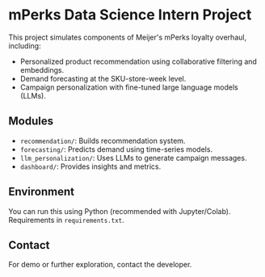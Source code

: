 # mPerks Data Science Intern Project

This project simulates components of Meijer's mPerks loyalty overhaul, including:
- Personalized product recommendation using collaborative filtering and embeddings.
- Demand forecasting at the SKU-store-week level.
- Campaign personalization with fine-tuned large language models (LLMs).

## Modules
- `recommendation/`: Builds recommendation system.
- `forecasting/`: Predicts demand using time-series models.
- `llm_personalization/`: Uses LLMs to generate campaign messages.
- `dashboard/`: Provides insights and metrics.

## Environment
You can run this using Python (recommended with Jupyter/Colab). Requirements in `requirements.txt`.

## Contact
For demo or further exploration, contact the developer.
